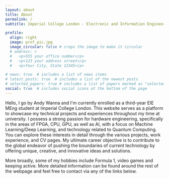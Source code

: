 ```yaml
---
layout: about
title: About
permalink: /
subtitle: Imperial College London - Electronic and Information Engineering

profile:
  align: right
  image: prof_pic.jpg
  image_circular: false # crops the image to make it circular
  # address: >
  #   <p>555 your office number</p>
  #   <p>123 your address street</p>
  #   <p>Your City, State 12345</p>

# news: true  # includes a list of news items
# latest_posts: true  # includes a list of the newest posts
# selected_papers: true # includes a list of papers marked as "selected={true}"
social: true  # includes social icons at the bottom of the page
---
```


Hello, I go by Andy Wanna and I'm currently enrolled as a third-year EIE MEng student at Imperial College London. This website serves as a platform to showcase my technical projects and experiences throughout my time at university. I possess a strong passion for hardware engineering, specifically in the areas of FPGA, CPU, GPU, as well as AI, with a focus on Machine Learning/Deep Learning, and technology related to Quantum Computing. You can explore these interests in detail through the various projects, work experience, and CV pages. My ultimate career objective is to contribute to the global endeavor of pushing the boundaries of current technology by offering unique, creative, and innovative ideas and solutions. 

More broadly, some of my hobbies include Formula 1, video games and keeping active. More detailed information can be found around the rest of the webpage and feel free to contact via any of the links below.

<!-- Link to your social media connections, too. This theme is set up to use [Font Awesome icons](http://fortawesome.github.io/Font-Awesome/) and [Academicons](https://jpswalsh.github.io/academicons/), like the ones below. Add your Facebook, Twitter, LinkedIn, Google Scholar, or just disable all of them. -->
